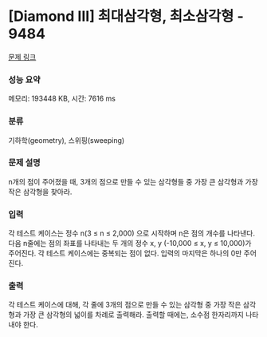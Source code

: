 # [Diamond III] 최대삼각형, 최소삼각형 - 9484 

[문제 링크](https://www.acmicpc.net/problem/9484) 

### 성능 요약

메모리: 193448 KB, 시간: 7616 ms

### 분류

기하학(geometry), 스위핑(sweeping)

### 문제 설명

<p>n개의 점이 주어졌을 때, 3개의 점으로 만들 수 있는 삼각형들 중 가장 큰 삼각형과 가장 작은 삼각형을 찾아라.</p>

### 입력 

 <p>각 테스트 케이스는 정수 n(3 ≤ n ≤ 2,000) 으로 시작하며 n은 점의 개수를 나타낸다. 다음 n줄에는 점의 좌표를 나타내는 두 개의 정수 x, y (-10,000 ≤ x, y ≤ 10,000)가 주어진다. 각 테스트 케이스에는 중복되는 점이 없다. 입력의 마지막은 하나의 0만 주어진다.</p>

### 출력 

 <p>각 테스트 케이스에 대해, 각 줄에 3개의 점으로 만들 수 있는 삼각형 중 가장 작은 삼각형과 가장 큰 삼각형의 넓이를 차례로 출력해라. 출력할 때에는, 소수점 한자리까지 나타내야 한다.</p>

